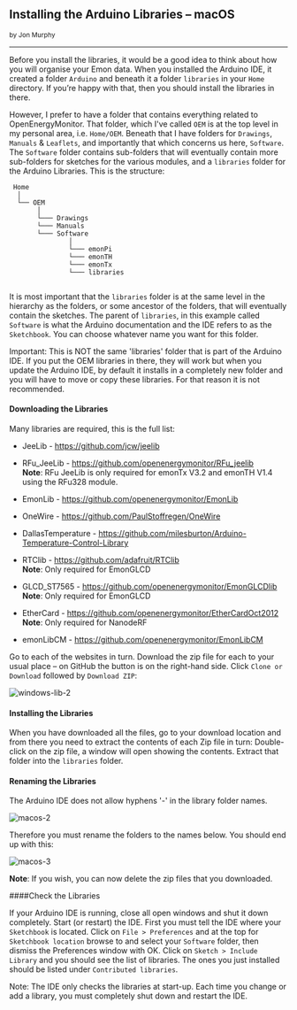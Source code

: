 ## Installing the Arduino Libraries – macOS
<small>by Jon Murphy</small>
***

Before you install the libraries, it would be a good idea to think about how you will organise your Emon data. When
you installed the Arduino IDE, it created a folder `Arduino` and beneath it a folder `libraries` in your `Home`
directory. If you’re happy with that, then you should install the libraries in there.

However, I prefer to have a folder that contains everything related to OpenEnergyMonitor. That folder, which I've
called `OEM` is at the top level in my personal area, i.e. `Home/OEM`. Beneath that I have folders for `Drawings`,
`Manuals` & `Leaflets`, and importantly that which concerns us here, `Software`. The `Software` folder contains sub-folders
that will eventually contain more sub-folders for sketches for the various modules, and a `libraries` folder for
the Arduino Libraries. This is the structure:

```
 Home
  │
  └── OEM
       │
       └─── Drawings
       └─── Manuals
       └─── Software
               │
               └─── emonPi
               └─── emonTH
               └─── emonTx
               └─── libraries
          
```

It is most important that the `libraries` folder is at the same level in the hierarchy as the folders, or some ancestor of
the folders, that will eventually contain the sketches. The parent of `libraries`, in this example called `Software` is
what the Arduino documentation and the IDE refers to as the `Sketchbook`. You can choose whatever name you
want for this folder.

<div class="note">

<p>Important: This is NOT the same 'libraries' folder that is part of the Arduino IDE. If you put the OEM libraries
in there, they will work but when you update the Arduino IDE, by default it installs in a completely new folder and you
will have to move or copy these libraries. For that reason it is not recommended.</p>

</div>

#### Downloading the Libraries

Many libraries are required, this is the full list:

* JeeLib - https://github.com/jcw/jeelib

* RFu_JeeLib - https://github.com/openenergymonitor/RFu_jeelib
  <br>**Note**: RFu JeeLib is only required for emonTx V3.2 and emonTH V1.4 using the RFu328 module.

* EmonLib - https://github.com/openenergymonitor/EmonLib

* OneWire - https://github.com/PaulStoffregen/OneWire

* DallasTemperature - https://github.com/milesburton/Arduino-Temperature-Control-Library

* RTClib - https://github.com/adafruit/RTClib
  <br>**Note**: Only required for EmonGLCD

* GLCD_ST7565 - https://github.com/openenergymonitor/EmonGLCDlib
  <br>**Note**: Only required for EmonGLCD

* EtherCard - https://github.com/openenergymonitor/EtherCardOct2012
  <br>**Note**: Only required for NanodeRF
  
* emonLibCM - https://github.com/openenergymonitor/EmonLibCM  

Go to each of the websites in turn. Download the zip file for each to your usual place – on GitHub the button is on
the right-hand side. Click `Clone or Download` followed by `Download ZIP`:

![windows-lib-2](files/windowslib2.png)

#### Installing the Libraries

When you have downloaded all the files, go to your download location and from there you need to extract the
contents of each Zip file in turn: Double-click on the zip file, a window will open showing the contents. Extract that
folder into the `libraries` folder.

#### Renaming the Libraries

The Arduino IDE does not allow hyphens '-' in the library folder names.

![macos-2](files/macos2.png)

Therefore you must rename the folders to the names below. You should end up with this:

![macos-3](files/macos3.png)

**Note**: If you wish, you can now delete the zip files that you downloaded.

####Check the Libraries

If your Arduino IDE is running, close all open windows and shut it down completely. Start (or restart) the IDE. First
you must tell the IDE where your `Sketchbook` is located. Click on `File > Preferences` and at the top for `Sketchbook
location` browse to and select your `Software` folder, then dismiss the Preferences window with OK. Click on `Sketch > Include Library` and you should see the list of libraries. The ones you just installed should be listed under `Contributed libraries`.

<div class="note">

<p>Note: The IDE only checks the libraries at start-up. Each time you change or add a library, you must completely shut
down and restart the IDE.</p>

</div>
